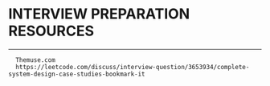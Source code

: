 <H1>INTERVIEW PREPARATION RESOURCES</H1><HR>
  
      Themuse.com
      https://leetcode.com/discuss/interview-question/3653934/complete-system-design-case-studies-bookmark-it
